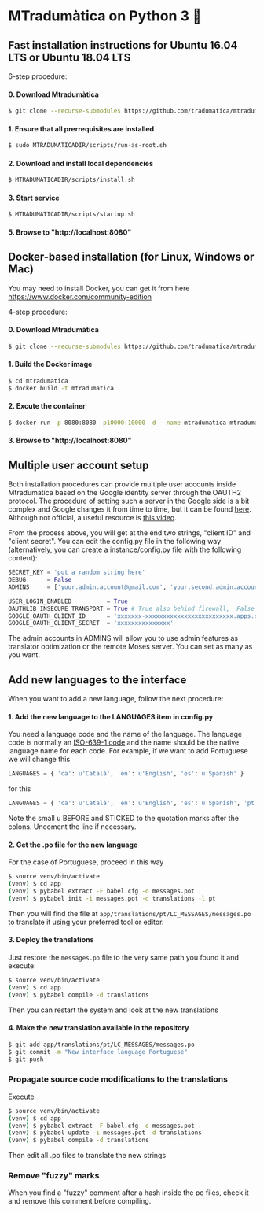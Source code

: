 # MTradumàtica on Python 3 🐍

## Fast installation instructions for Ubuntu 16.04 LTS or Ubuntu 18.04 LTS

6-step procedure:

#### 0. Download Mtradumàtica

```bash
$ git clone --recurse-submodules https://github.com/tradumatica/mtradumatica
```


#### 1. Ensure that all prerrequisites are installed
 
```bash
$ sudo MTRADUMATICADIR/scripts/run-as-root.sh
```

#### 2. Download and install local dependencies
 
```bash
$ MTRADUMATICADIR/scripts/install.sh
```

#### 3. Start service

```bash
$ MTRADUMATICADIR/scripts/startup.sh
```

#### 5. Browse to "http://localhost:8080"

## Docker-based installation (for Linux, Windows or Mac)

You may need to install Docker, you can get it from here https://www.docker.com/community-edition

4-step procedure:

#### 0. Download Mtradumàtica

```bash
$ git clone --recurse-submodules https://github.com/tradumatica/mtradumatica
```

#### 1. Build the Docker image

```bash
$ cd mtradumatica
$ docker build -t mtradumatica .
```

#### 2. Excute the container

```bash
$ docker run -p 8080:8080 -p10000:10000 -d --name mtradumatica mtradumatica
```

#### 3. Browse to "http://localhost:8080"

## Multiple user account setup

Both installation procedures can provide multiple user accounts inside Mtradumatica based on the Google identity server through the OAUTH2 protocol. The procedure of setting such a server in the Google side is a bit complex and Google changes it from time to time, but it can be found [here]( https://developers.google.com/identity/protocols/OAuth2UserAgent). Although not official, a useful resource is [this video](https://www.youtube.com/watch?v=A_5zc3DYZfs).

From the process above, you will get at the end two strings, "client ID" and "client secret". You can edit the config.py file in the following way (alternatively, you can create a instance/config.py file with the following content):

```python
SECRET_KEY = 'put a random string here'
DEBUG      = False
ADMINS     = ['your.admin.account@gmail.com', 'your.second.admin.account@gmail.com']

USER_LOGIN_ENABLED          = True
OAUTHLIB_INSECURE_TRANSPORT = True # True also behind firewall,  False -> require HTTPS
GOOGLE_OAUTH_CLIENT_ID      = 'xxxxxxx-xxxxxxxxxxxxxxxxxxxxxxxxx.apps.googleusercontent.com'
GOOGLE_OAUTH_CLIENT_SECRET  = 'xxxxxxxxxxxxxxx'
```
The admin accounts in ADMINS will allow you to use admin features as translator optimization or the remote Moses server. You can set as many as you want.

## Add new languages to the interface

When you want to add a new language, follow the next procedure:

#### 1. Add the new language to the LANGUAGES item in config.py

You need a language code and the name of the language. The language code is
normally an [ISO-639-1 code](https://en.wikipedia.org/wiki/List_of_ISO_639-1_codes)
and the name should be the native language name for each code. For example,
if we want to add Portuguese we will change this

```python
LANGUAGES = { 'ca': u'Català', 'en': u'English', 'es': u'Spanish' }
```

for this

```python
LANGUAGES = { 'ca': u'Català', 'en': u'English', 'es': u'Spanish', 'pt': u'Português'}
```
Note the small u BEFORE and STICKED to the quotation marks after the colons.
Uncoment the line if necessary.

#### 2. Get the .po file for the new language

For the case of Portuguese, proceed in this way

```bash
$ source venv/bin/activate
(venv) $ cd app
(venv) $ pybabel extract -F babel.cfg -o messages.pot .
(venv) $ pybabel init -i messages.pot -d translations -l pt
```

Then you will find the file at `app/translations/pt/LC_MESSAGES/messages.po`
to translate it using your preferred tool or editor.

#### 3. Deploy the translations

Just restore the `messages.po` file to the very same path you found it and
execute:

```bash
$ source venv/bin/activate
(venv) $ cd app
(venv) $ pybabel compile -d translations
```

Then you can restart the system and look at the new translations

#### 4. Make the new translation available in the repository

```bash
$ git add app/translations/pt/LC_MESSAGES/messages.po
$ git commit -m "New interface language Portuguese"
$ git push
```

### Propagate source code modifications to the translations

Execute

```bash
$ source venv/bin/activate
(venv) $ cd app
(venv) $ pybabel extract -F babel.cfg -o messages.pot .
(venv) $ pybabel update -i messages.pot -d translations
(venv) $ pybabel compile -d translations
```

Then edit all .po files to translate the new strings

### Remove "fuzzy" marks

When you find a "fuzzy" comment after a hash inside the po files, check it
and remove this comment before compiling.
